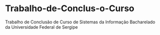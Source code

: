 # Trabalho-de-Conclus-o-Curso
Trabalho de Conclusão de Curso de Sistemas da Informação Bacharelado da Universidade Federal de Sergipe
